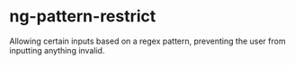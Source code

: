 ng-pattern-restrict
===================

Allowing certain inputs based on a regex pattern, preventing the user from inputting anything invalid.
